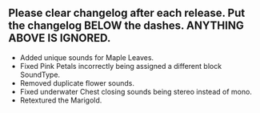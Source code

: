 Please clear changelog after each release.
Put the changelog BELOW the dashes. ANYTHING ABOVE IS IGNORED.
-----------------
- Added unique sounds for Maple Leaves.
- Fixed Pink Petals incorrectly being assigned a different block SoundType.
- Removed duplicate flower sounds.
- Fixed underwater Chest closing sounds being stereo instead of mono.
- Retextured the Marigold.
